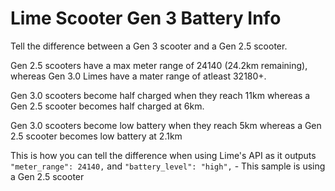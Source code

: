 # Lime Scooter Gen 3 Battery Info
Tell the difference between a Gen 3 scooter and a Gen 2.5 scooter.

Gen 2.5 scooters have a max meter range of 24140 (24.2km remaining), whereas Gen 3.0 Limes have a mater range of atleast 32180+.

Gen 3.0 scooters become half charged when they reach 11km whereas a Gen 2.5 scooter becomes half charged at 6km.

Gen 3.0 scooters become low battery when they reach 5km whereas a Gen 2.5 scooter becomes low battery at 2.1km

This is how you can tell the difference when using Lime's API as it outputs `"meter_range": 24140,` and `"battery_level": "high",` - This sample is using a Gen 2.5 scooter
